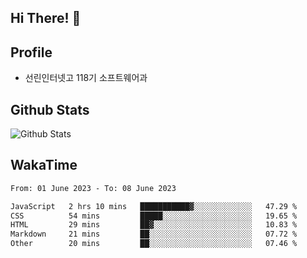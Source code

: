## Hi There! 👋

## Profile

-   선린인터넷고 118기 소프트웨어과

## Github Stats

![Github Stats](https://github-readme-stats.vercel.app/api/top-langs/?username=NY0510&theme=tokyonight&hide_border=true&layout=compact)

## WakaTime

<!--START_SECTION:waka-->

```txt
From: 01 June 2023 - To: 08 June 2023

JavaScript   2 hrs 10 mins   ███████████▓░░░░░░░░░░░░░   47.29 %
CSS          54 mins         █████░░░░░░░░░░░░░░░░░░░░   19.65 %
HTML         29 mins         ██▓░░░░░░░░░░░░░░░░░░░░░░   10.83 %
Markdown     21 mins         ██░░░░░░░░░░░░░░░░░░░░░░░   07.72 %
Other        20 mins         ██░░░░░░░░░░░░░░░░░░░░░░░   07.46 %
```

<!--END_SECTION:waka-->
